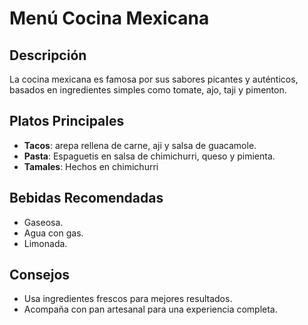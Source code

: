 # Menú Cocina Mexicana

## Descripción
La cocina mexicana es famosa por sus sabores picantes y auténticos, basados en ingredientes simples como tomate, ajo, taji y pimenton.

## Platos Principales
- **Tacos**: arepa rellena de carne, aji y salsa de guacamole.
- **Pasta**: Espaguetis en salsa de chimichurri, queso y pimienta.
- **Tamales**: Hechos en chimichurri


## Bebidas Recomendadas
- Gaseosa.
- Agua con gas.
- Limonada.


## Consejos
- Usa ingredientes frescos para mejores resultados.
- Acompaña con pan artesanal para una experiencia completa.
